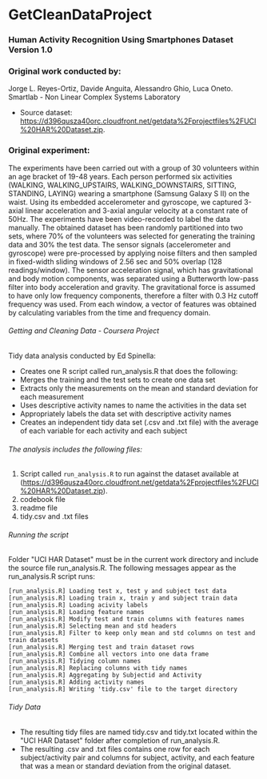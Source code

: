 GetCleanDataProject
===================
### Human Activity Recognition Using Smartphones Dataset Version 1.0

### Original work conducted by: 
Jorge L. Reyes-Ortiz, Davide Anguita, Alessandro Ghio, Luca Oneto.
Smartlab - Non Linear Complex Systems Laboratory
* Source dataset: https://d396qusza40orc.cloudfront.net/getdata%2Fprojectfiles%2FUCI%20HAR%20Dataset.zip.

### Original experiment:
The experiments have been carried out with a group of 30 volunteers within an age bracket of 19-48 years. Each person performed six activities (WALKING, WALKING_UPSTAIRS, WALKING_DOWNSTAIRS, SITTING, STANDING, LAYING) wearing a smartphone (Samsung Galaxy S II) on the waist. Using its embedded accelerometer and gyroscope, we captured 3-axial linear acceleration and 3-axial angular velocity at a constant rate of 50Hz. The experiments have been video-recorded to label the data manually. The obtained dataset has been randomly partitioned into two sets, where 70% of the volunteers was selected for generating the training data and 30% the test data. The sensor signals (accelerometer and gyroscope) were pre-processed by applying noise filters and then sampled in fixed-width sliding windows of 2.56 sec and 50% overlap (128 readings/window). The sensor acceleration signal, which has gravitational and body motion components, was separated using a Butterworth low-pass filter into body acceleration and gravity. The gravitational force is assumed to have only low frequency components, therefore a filter with 0.3 Hz cutoff frequency was used. From each window, a vector of features was obtained by calculating variables from the time and frequency domain.  
###### Getting and Cleaning Data - Coursera Project
Tidy data analysis conducted by Ed Spinella:  
*  Creates one R script called run_analysis.R that does the following:
*  Merges the training and the test sets to create one data set
*  Extracts only the measurements on the mean and standard deviation for each measurement
*  Uses descriptive activity names to name the activities in the data set
*  Appropriately labels the data set with descriptive activity names
*  Creates an independent tidy data set (.csv and .txt file) with the average of each variable for each activity and each subject

###### The analysis includes the following files:
1. Script called `run_analysis.R` to run against the dataset available at (https://d396qusza40orc.cloudfront.net/getdata%2Fprojectfiles%2FUCI%20HAR%20Dataset.zip).
2. codebook file
3. readme file
4. tidy.csv and .txt files

###### Running the script
Folder "UCI HAR Dataset" must be in the current work directory and include the source file run_analysis.R. The following messages appear as the run_analysis.R script runs:

```
[run_analysis.R] Loading test x, test y and subject test data
[run_analysis.R] Loading train x, train y and subject train data
[run_analysis.R] Loading acivity labels
[run_analysis.R] Loading feature names 
[run_analysis.R] Modify test and train columns with features names
[run_analysis.R] Selecting mean and std headers 
[run_analysis.R] Filter to keep only mean and std columns on test and train datasets
[run_analysis.R] Merging test and train dataset rows   
[run_analysis.R] Combine all vectors into one data frame
[run_analysis.R] Tidying column names
[run_analysis.R] Replacing columns with tidy names
[run_analysis.R] Aggregating by Subjectid and Activity
[run_analysis.R] Adding activity names
[run_analysis.R] Writing 'tidy.csv' file to the target directory 

```
###### Tidy Data
* The resulting tidy files are named tidy.csv and tidy.txt located within the "UCI HAR Dataset" folder after completion of run_analysis.R.
* The resulting .csv and .txt files contains one row for each subject/activity pair and columns for subject, activity, and each feature that was a mean or standard deviation from the original dataset.
